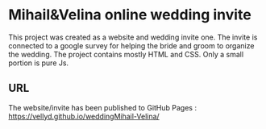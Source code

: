 # Mihail&Velina online wedding invite

This project was created as a website and wedding invite  one. The invite is connected to a google survey for helping the bride and groom to organize the wedding. The project contains mostly HTML and CSS. Only a small portion is pure Js.


## URL

The website/invite has been published to GitHub Pages : https://vellyd.github.io/weddingMihail-Velina/  
